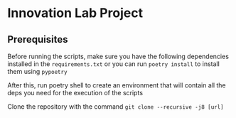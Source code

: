 # Innovation Lab Project

## Prerequisites

Before running the scripts, make sure you have the following dependencies installed in the `requirements.txt`
or you can run `poetry install` to install them using `pypoetry`

After this, run poetry shell to create an environment that will contain all the deps you need for the execution of the 
scripts

Clone the repository with the command `git clone --recursive -j8 [url]`

